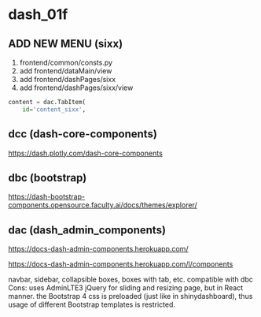 # dash_01f

## ADD NEW MENU (sixx)
1. frontend/common/consts.py
1. add frontend/dataMain/view
1. add frontend/dashPages/sixx
1. add frontend/dashPages/sixx/view
```python
content = dac.TabItem(
    id='content_sixx',
```
## dcc (dash-core-components)
https://dash.plotly.com/dash-core-components


## dbc  (bootstrap)
https://dash-bootstrap-components.opensource.faculty.ai/docs/themes/explorer/

## dac (dash_admin_components)
https://docs-dash-admin-components.herokuapp.com/

https://docs-dash-admin-components.herokuapp.com/l/components

navbar, sidebar, collapsible boxes, boxes with tab, etc.
compatible with dbc
Cons:
uses AdminLTE3 jQuery for sliding and resizing page, but in React manner.
the Bootstrap 4 css is preloaded (just like in shinydashboard), thus usage of different Bootstrap templates is restricted.
